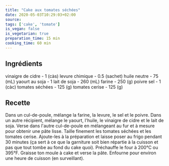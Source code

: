 ```yaml
---
title: "Cake aux tomates séchées"
date: 2020-05-03T10:29:03+02:00
source: 
tags: ['cake', 'tomate']
is_vegan: false
is_vegetarian: true
preparation_time: 15 min
cooking_time: 60 min
---
```


## Ingrédients

vinaigre de cidre - 1 (càs)
levure chimique - 0.5 (sachet)
huile neutre - 75 (mL)
yaourt au soja - 1
lait de soja - 260 (mL)
farine - 250 (g)
poivre
sel - 1 (càc)
tomates séchées - 125 (g)
tomates cerise - 125 (g)

## Recette

Dans un cul-de-poule, mélange la farine, la levure, le sel et le poivre.
Dans un autre récipient, mélange le yaourt, l'huile, le vinaigre de cidre et le lait de soja. Verse dans l'autre cul-de-poule en mélangeant au fur et à mesure pour obtenir une pâte lisse.
Taille finement les tomates séchées et les tomates cerise. Ajoute-les à la préparation et laisse poser au frigo pendant 30 minutes (ça sert à ce que la garniture soit bien répartie à la cuisson et pas que tout tombe au fond du cake quoi).
Préchauffe le four à 200°C ou 395°F. Graisse ton moule à cake et verse la pâte. Enfourne pour environ une heure de cuisson (en surveillant).
